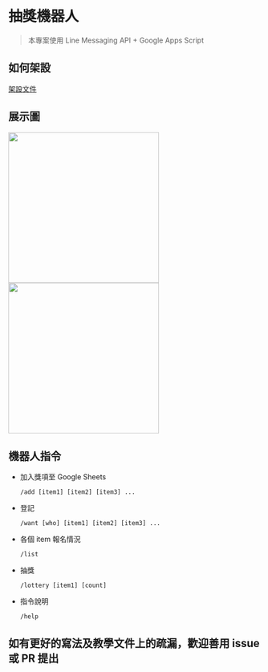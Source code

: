 # 抽獎機器人

> 本專案使用 Line Messaging API + Google Apps Script

## 如何架設

[架設文件](INSTALL.md)

## 展示圖

<img src="https://user-images.githubusercontent.com/13265628/148482372-f7583539-a94d-4eaf-8b90-86b8e82ff6aa.png" width="300" />

<img src="https://user-images.githubusercontent.com/13265628/148482385-e47f7be6-f56e-4178-974a-6f2055eab114.png" width="300" />

## 機器人指令

- 加入獎項至 Google Sheets

  `/add [item1] [item2] [item3] ...`
- 登記
  
  `/want [who] [item1] [item2] [item3] ...`
- 各個 item 報名情況
  
  `/list`
- 抽獎
  
  `/lottery [item1] [count]`
- 指令說明
  
  `/help` 

## 如有更好的寫法及教學文件上的疏漏，歡迎善用 issue 或 PR 提出

